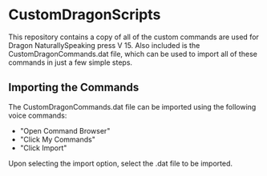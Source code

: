 # CustomDragonScripts
This repository contains a copy of all of the custom commands are used for Dragon NaturallySpeaking press V 15. Also included is the CustomDragonCommands.dat file, which can be used to import all of these commands in just a few simple steps.

## Importing the Commands

The CustomDragonCommands.dat file can be imported using the following voice commands:

- "Open Command Browser"
- "Click My Commands"
- "Click Import"

Upon selecting the import option, select the .dat file to be imported.
 
